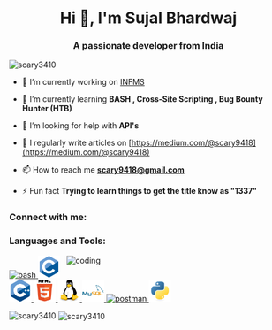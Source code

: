 <h1 align="center">Hi 👋, I'm Sujal Bhardwaj</h1>
<h3 align="center">A passionate developer from India</h3>

<p align="left"> <img src="https://komarev.com/ghpvc/?username=scary3410&label=Profile%20views&color=0e75b6&style=flat" alt="scary3410" /> </p>

- 🔭 I’m currently working on [INFMS](https://github.com/scary3410/INFMS)

- 🌱 I’m currently learning **BASH , Cross-Site Scripting , Bug Bounty Hunter (HTB)**

- 🤝 I’m looking for help with **API's**

- 📝 I regularly write articles on [https://medium.com/@scary9418](https://medium.com/@scary9418)

- 📫 How to reach me **scary9418@gmail.com**

- ⚡ Fun fact **Trying to learn things to get the title know as "1337"**

<h3 align="left">Connect with me:</h3>
<p align="left">
</p>

<h3 align="left">Languages and Tools:</h3>
<img align="right"alt="coding" width="400" src="https://user-images.githubusercontent.com/55389276/140866485-8fb1c876-9a8f-4d6a-98dc-08c4981eaf70.gif">
<p align="left"> <a href="https://www.gnu.org/software/bash/" target="_blank" rel="noreferrer"> <img src="https://www.vectorlogo.zone/logos/gnu_bash/gnu_bash-icon.svg" alt="bash" width="40" height="40"/> </a> <a href="https://www.cprogramming.com/" target="_blank" rel="noreferrer"> <img src="https://raw.githubusercontent.com/devicons/devicon/master/icons/c/c-original.svg" alt="c" width="40" height="40"/> </a> <a href="https://www.w3schools.com/cpp/" target="_blank" rel="noreferrer"> <img src="https://raw.githubusercontent.com/devicons/devicon/master/icons/cplusplus/cplusplus-original.svg" alt="cplusplus" width="40" height="40"/> </a> <a href="https://www.w3.org/html/" target="_blank" rel="noreferrer"> <img src="https://raw.githubusercontent.com/devicons/devicon/master/icons/html5/html5-original-wordmark.svg" alt="html5" width="40" height="40"/> </a> <a href="https://www.linux.org/" target="_blank" rel="noreferrer"> <img src="https://raw.githubusercontent.com/devicons/devicon/master/icons/linux/linux-original.svg" alt="linux" width="40" height="40"/> </a> <a href="https://www.mysql.com/" target="_blank" rel="noreferrer"> <img src="https://raw.githubusercontent.com/devicons/devicon/master/icons/mysql/mysql-original-wordmark.svg" alt="mysql" width="40" height="40"/> </a> <a href="https://postman.com" target="_blank" rel="noreferrer"> <img src="https://www.vectorlogo.zone/logos/getpostman/getpostman-icon.svg" alt="postman" width="40" height="40"/> </a> <a href="https://www.python.org" target="_blank" rel="noreferrer"> <img src="https://raw.githubusercontent.com/devicons/devicon/master/icons/python/python-original.svg" alt="python" width="40" height="40"/> </a> </p>

<p><img align="left" src="https://github-readme-stats.vercel.app/api/top-langs?username=scary3410&show_icons=true&locale=en&layout=compact" alt="scary3410" /></p>

<p>&nbsp;<img align="center" src="https://github-readme-stats.vercel.app/api?username=scary3410&show_icons=true&locale=en" alt="scary3410" /></p>


